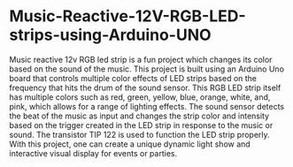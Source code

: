 # Music-Reactive-12V-RGB-LED-strips-using-Arduino-UNO

Music reactive 12v RGB led strip is a fun project which changes its color based on the sound of the music. This project is built using an Arduino Uno board that controls multiple color effects of LED strips based on the frequency that hits the drum of the sound sensor. This RGB LED strip itself has multiple colors such as red, green, yellow, blue, orange, white, and, pink, which allows for a range of lighting effects. The sound sensor detects the beat of the music as input and changes the strip color and intensity based on the trigger created in the LED strip in response to the music or sound. The transistor TIP 122 is used to function the LED strip properly. With this project, one can create a unique dynamic light show and interactive visual display for events or parties.
